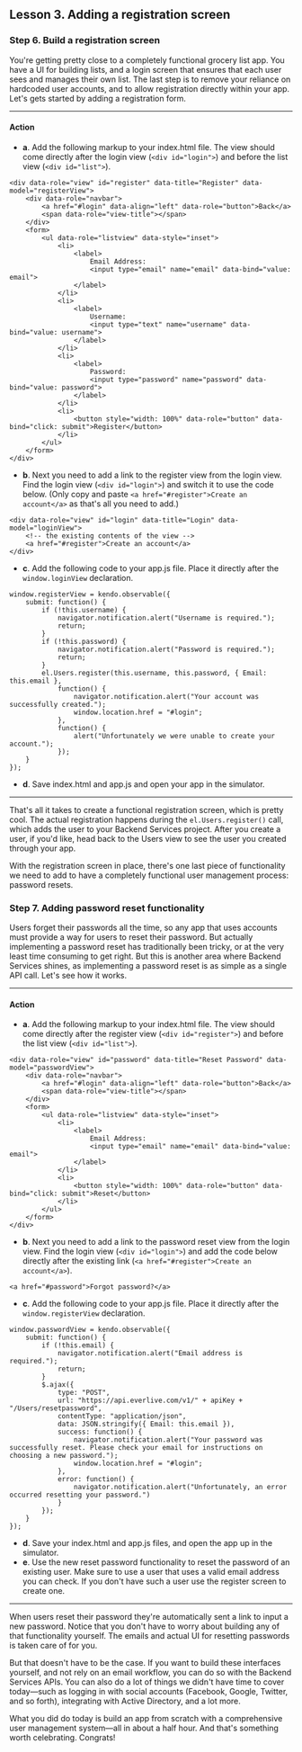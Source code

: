 ## Lesson 3. Adding a registration screen

### Step 6. Build a registration screen

You're getting pretty close to a completely functional grocery list app. You have a UI for building lists, and a login screen that ensures that each user sees and manages their own list. The last step is to remove your reliance on hardcoded user accounts, and to allow registration directly within your app. Let's gets started by adding a registration form.

<hr data-action="start" />

#### Action

* **a**. Add the following markup to your index.html file. The view should come directly after the login view (`<div id="login">`) and before the list view (`<div id="list">`).
```
<div data-role="view" id="register" data-title="Register" data-model="registerView">
    <div data-role="navbar">
        <a href="#login" data-align="left" data-role="button">Back</a>
        <span data-role="view-title"></span>
    </div>
    <form>
        <ul data-role="listview" data-style="inset">
            <li>
                <label>
                    Email Address:
                    <input type="email" name="email" data-bind="value: email">
                </label>
            </li>
            <li>
                <label>
                    Username:
                    <input type="text" name="username" data-bind="value: username">
                </label>
            </li>                
            <li>
                <label>
                    Password:
                    <input type="password" name="password" data-bind="value: password">
                </label>
            </li>
            <li>
                <button style="width: 100%" data-role="button" data-bind="click: submit">Register</button>
            </li>
        </ul>
    </form>
</div>
```
* **b**. Next you need to add a link to the register view from the login view. Find the login view (`<div id="login">`) and switch it to use the code below. (Only copy and paste `<a href="#register">Create an account</a>` as that's all you need to add.)
```
<div data-role="view" id="login" data-title="Login" data-model="loginView">
    <!-- the existing contents of the view -->
    <a href="#register">Create an account</a>
</div>
```
* **c**. Add the following code to your app.js file. Place it directly after the `window.loginView` declaration.
```
window.registerView = kendo.observable({
    submit: function() {
        if (!this.username) {
            navigator.notification.alert("Username is required.");
            return;
        }
        if (!this.password) {
            navigator.notification.alert("Password is required.");
            return;
        }
        el.Users.register(this.username, this.password, { Email: this.email },
            function() {
                navigator.notification.alert("Your account was successfully created.");
                window.location.href = "#login";
            },
            function() {
                alert("Unfortunately we were unable to create your account.");
            });
    }
});
```
* **d**. Save index.html and app.js and open your app in the simulator.

<hr data-action="end" />

That's all it takes to create a functional registration screen, which is pretty cool. The actual registration happens during the `el.Users.register()` call, which adds the user to your Backend Services project. After you create a user, if you'd like, head back to the Users view to see the user you created through your app.

With the registration screen in place, there's one last piece of functionality we need to add to have a completely functional user management process: password resets.

### Step 7. Adding password reset functionality

Users forget their passwords all the time, so any app that uses accounts must provide a way for users to reset their password. But actually implementing a password reset has traditionally been tricky, or at the very least time consuming to get right. But this is another area where Backend Services shines, as implementing a password reset is as simple as a single API call. Let's see how it works.

<hr data-action="start" />

#### Action

* **a**. Add the following markup to your index.html file. The view should come directly after the register view (`<div id="register">`) and before the list view (`<div id="list">`).
```
<div data-role="view" id="password" data-title="Reset Password" data-model="passwordView">
    <div data-role="navbar">
        <a href="#login" data-align="left" data-role="button">Back</a>
        <span data-role="view-title"></span>
    </div>
    <form>
        <ul data-role="listview" data-style="inset">
            <li>
                <label>
                    Email Address:
                    <input type="email" name="email" data-bind="value: email">
                </label>
            </li>
            <li>
                <button style="width: 100%" data-role="button" data-bind="click: submit">Reset</button>
            </li>
        </ul>
    </form>
</div>
```
* **b**. Next you need to add a link to the password reset view from the login view. Find the login view (`<div id="login">`) and add the code below directly after the existing link (`<a href="#register">Create an account</a>`).
```
<a href="#password">Forgot password?</a>
```
* **c**. Add the following code to your app.js file. Place it directly after the `window.registerView` declaration.
```
window.passwordView = kendo.observable({
    submit: function() {
        if (!this.email) {
            navigator.notification.alert("Email address is required.");
            return;
        }
        $.ajax({
            type: "POST",
            url: "https://api.everlive.com/v1/" + apiKey + "/Users/resetpassword",
            contentType: "application/json",
            data: JSON.stringify({ Email: this.email }),
            success: function() {
                navigator.notification.alert("Your password was successfully reset. Please check your email for instructions on choosing a new password.");
                window.location.href = "#login";
            },
            error: function() {
                navigator.notification.alert("Unfortunately, an error occurred resetting your password.")
            }
        });
    }
});
```
* **d**. Save your index.html and app.js files, and open the app up in the simulator.
* **e**. Use the new reset password functionality to reset the password of an existing user. Make sure to use a user that uses a valid email address you can check. If you don't have such a user use the register screen to create one.

<hr data-action="end" />

When users reset their password they're automatically sent a link to input a new password. Notice that you don't have to worry about building any of that functionality yourself. The emails and actual UI for resetting passwords is taken care of for you.

But that doesn't have to be the case. If you want to build these interfaces yourself, and not rely on an email workflow, you can do so with the Backend Services APIs. You can also do a lot of things we didn't have time to cover today—such as logging in with social accounts (Facebook, Google, Twitter, and so forth), integrating with Active Directory, and a lot more.

What you did do today is build an app from scratch with a comprehensive user management system—all in about a half hour. And that's something worth celebrating. Congrats!
